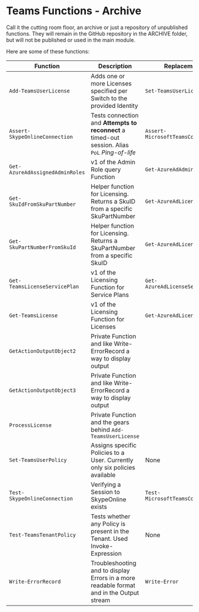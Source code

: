 # Teams Functions - Archive

Call it the cutting room floor, an archive or just a repository of unpublished functions.
They will remain in the GitHub repository in the ARCHIVE folder, but will not be published or used in the main module.

Here are some of these functions:

| Function                        | Description                                                                                    | Replacement                       |
| ------------------------------- | ---------------------------------------------------------------------------------------------- | --------------------------------- |
| `Add-TeamsUserLicense`          | Adds one or more Licenses specified per Switch to the provided Identity                        | `Set-TeamsUserLicense`            |
| `Assert-SkypeOnlineConnection`  | Tests connection and **Attempts to reconnect** a timed-out session. Alias `PoL` _Ping-of-life_ | `Assert-MicrosoftTeamsConnection` |
| `Get-AzureAdAssignedAdminRoles` | v1 of the Admin Role query Function                                                            | `Get-AzureAdAdminRole`            |
| `Get-SkuIdFromSkuPartNumber`    | Helper function for Licensing. Returns a SkuID from a specific SkuPartNumber                   | `Get-AzureAdLicense`              |
| `Get-SkuPartNumberFromSkuId`    | Helper function for Licensing. Returns a SkuPartNumber from a specific SkuID                   | `Get-AzureAdLicense`              |
| `Get-TeamsLicenseServicePlan`   | v1 of the Licensing Function for Service Plans                                                 | `Get-AzureAdLicenseServicePlan`   |
| `Get-TeamsLicense`              | v1 of the Licensing Function for Licenses                                                      | `Get-AzureAdLicense`              |
| `GetActionOutputObject2`        | Private Function and like Write-ErrorRecord a way to display output                            |                                   |
| `GetActionOutputObject3`        | Private Function and like Write-ErrorRecord a way to display output                            |                                   |
| `ProcessLicense`                | Private Function and the gears behind `Add-TeamsUserLicense`                                   |                                   |
| `Set-TeamsUserPolicy`           | Assigns specific Policies to a User. Currently only six policies available                     | None                              |
| `Test-SkypeOnlineConnection`    | Verifying a Session to SkypeOnline exists                                                      | `Test-MicrosoftTeamsConnection`   |
| `Test-TeamsTenantPolicy`        | Tests whether any Policy is present in the Tenant. Used Invoke-Expression                      | None                              |
| `Write-ErrorRecord`             | Troubleshooting and to display Errors in a more readable format and in the Output stream       | `Write-Error`                     |
